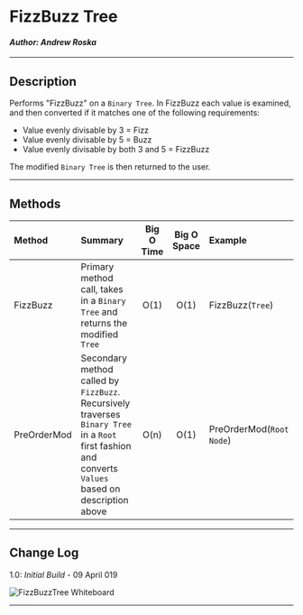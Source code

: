 # FizzBuzz Tree
#### *Author: Andrew Roska*

------------------------------

## Description
Performs "FizzBuzz" on a `Binary Tree`.  In FizzBuzz each value is examined, and then converted if it matches one of the following requirements:
- Value evenly divisable by 3 = Fizz
- Value evenly divisable by 5 = Buzz
- Value evenly divisable by both 3 and 5 = FizzBuzz

The modified `Binary Tree` is then returned to the user.

------------------------------

## Methods

| Method | Summary | Big O Time | Big O Space | Example | 
| :----------- | :----------- | :-------------: | :-------------: | :----------- |
| FizzBuzz | Primary method call, takes in a `Binary Tree` and returns the modified `Tree` | O(1) | O(1) | FizzBuzz(`Tree`) |
| PreOrderMod | Secondary method called by `FizzBuzz`.  Recursively traverses `Binary Tree` in a `Root` first fashion and converts `Values` based on description above | O(n) | O(1) | PreOrderMod(`Root Node`) |


------------------------------

## Change Log
1.0: *Initial Build* - 09 April 019

![FizzBuzzTree Whiteboard](https://github.com/Roketsu86/data-structures-and-algorithms/blob/master/assets/FizzBuzzTree/FizzBuzzTree-WB.jpg)

------------------------------
